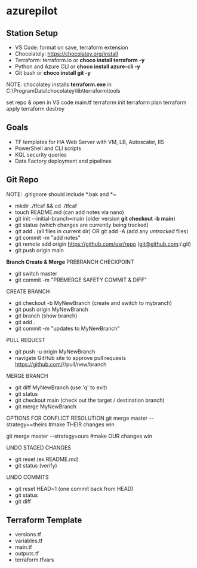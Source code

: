 # azurepilot

## Station Setup
* VS Code: format on save, terraform extension
* Chocolately: https://chocolatey.org/install
* Terraform: terraform.io or __choco install terraform -y__
* Python and Azure CLI or __choco install azure-cli -y__
* Git bash or __choco install git -y__

NOTE: chocolatey installs **terraform.exe** in C:\ProgramData\chocolatey\lib\terraform\tools

set repo & open in VS code
main.tf
terraform init
terraform plan
terraform apply
terraform destroy


## Goals
* TF templates for HA Web Server with VM, LB, Autoscaler, IIS
* PowerShell and CLI scripts
* KQL security queries
* Data Factory deployment and pipelines

## Git Repo
NOTE: .gitignore should include *.bak and *~ 

* mkdir ./tfcaf && cd ./tfcaf
* touch README.md (can add notes via nano)
* git init --initial-branch=main (older version __git checkout -b main__)
* git status (which changes are currently being tracked)
* git add . (all files in current dir) OR git add -A (add any _untracked_ files)
* git commit -m "add notes"
* git remote add origin https://github.com/usr/repo (git@github.com:<username>/<repository>.git)
* git push origin main

**Branch Create & Merge**
PREBRANCH CHECKPOINT
* git switch master
* git commit -m "PREMERGE SAFETY COMMIT & DIFF"

CREATE BRANCH
* git checkout -b MyNewBranch (create and switch to mybranch)
* git push origin MyNewBranch  
* git branch (show branch)
* git add .
* git commit -m "updates to MyNewBranch"

PULL REQUEST
* git push -u origin MyNewBranch
* navigate GitHub site to approve pull requests
https://github.com/<usr>/<repo>/pull/new/branch


MERGE BRANCH
* git diff MyNewBranch (use 'q' to exit)
* git status
* git checkout main (check out the target / destination branch)
* git merge MyNewBranch

OPTIONS FOR CONFLICT RESOLUTION
git merge master --strategy==theirs
#make THEIR changes win

git merge master --strategy=ours
#make OUR changes win

UNDO STAGED CHANGES
* git reset <filename> (ex README.md)
* git status (verify)

UNDO COMMITS
* git reset HEAD~1 (one commit back from HEAD)
* git status
* git diff





## Terraform Template

* versions.tf
* variables.tf
* main.tf
* outputs.tf
* terraform.tfvars


